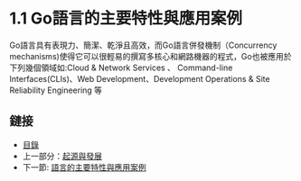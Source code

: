 # 1.1 Go語言的主要特性與應用案例

Go語言具有表現力、簡潔、乾淨且高效，而Go語言併發機制（Concurrency mechanisms)使得它可以很輕易的撰寫多核心和網路機器的程式，Go也被應用於下列幾個領域如:Cloud & Network Services 、 Command-line Interfaces(CLIs)、Web Development、Development Operations & Site Reliability Engineering 等

## 鏈接

- [目錄](directory.md)
- 上一部分：[起源與發展](01.1.md)
- 下一節: [語言的主要特性與應用案例](01.2.md)
